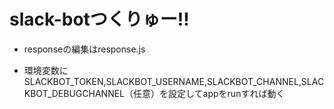 # slack-botつくりゅー!!

- responseの編集はresponse.js

- 環境変数にSLACKBOT_TOKEN,SLACKBOT_USERNAME,SLACKBOT_CHANNEL,SLACKBOT_DEBUGCHANNEL（任意）を設定してappをrunすれば動く
